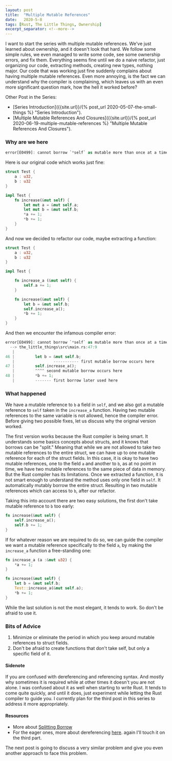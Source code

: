 ```yaml
---
layout: post
title:  "Multiple Mutable References"
date:   2020-5-8
tags: [Rust, The Little Things, Ownership]
excerpt_separator: <!--more-->
---
```


I want to start the series with multiple mutable references. We've just learned about ownership, and it doesn't look that hard. We follow some simple rules, we even managed to write some code, see some ownership errors, and fix them. Everything seems fine until we do a naive refactor, just organizing our code, extracting methods, creating new types, nothing major. Our code that was working just fine suddenly complains about having multiple mutable references. Even more annoying, is the fact we can understand why the compiler is complaining, which leaves us with an even more significant question mark, how the hell it worked before?
<!--more-->

Other Post in the Series:
* [Series Introduction]({{site.url}}/{% post_url 2020-05-07-the-small-things %} "Series Introduction").
* [Multiple Mutable References And Closures]({{site.url}}/{% post_url 2020-06-19-multiple-mutable-references %} "Multiple Mutable References And Closures").

### Why are we here
```rust
error[E0499]: cannot borrow `*self` as mutable more than once at a time
```

Here is our original code which works just fine: 
```rust
struct Test {
    a : u32,
    b : u32
}

impl Test {
    fn increase(&mut self) {
        let mut a = &mut self.a;
        let mut b = &mut self.b;
        *a += 1;
        *b += 1;
    }
}
```

And now we decided to refactor our code, maybe extracting a function:

```rust
struct Test {
    a : u32,
    b : u32
}

impl Test {

    fn increase_a (&mut self) {
        self.a += 1;
    }

    fn increase(&mut self) {
        let b = &mut self.b;
        self.increase_a();
        *b += 1;
    }
}
```

And then we encounter the infamous compiler error:

```rust
error[E0499]: cannot borrow `*self` as mutable more than once at a time
  --> the_little_things\src\main.rs:47:9
   |
46 |         let b = &mut self.b;
   |                 ----------- first mutable borrow occurs here
47 |         self.increase_a();
   |         ^^^^ second mutable borrow occurs here
48 |         *b += 1;
   |         ------- first borrow later used here
```

### What happened
We have a mutable reference to `b` a field in `self`, and we also got a mutable reference to `self` taken in the `increase_a` function. Having two mutable references to the same variable is not allowed, hence the compiler error. Before giving two possible fixes, let us discuss why the original version worked. 

The first version works because the Rust compiler is being smart. It understands some basics concepts about structs, and it knows that borrows can be "split." Meaning that while we are not allowed to take two mutable references to the entire struct, we can have up to one mutable reference for each of the struct fields. In this case, it is okay to have two mutable references, one to the field `a` and another to `b`, as at no point in time, we have two mutable references to the same piece of data in memory. But the Rust compiler has its limitations. Once we extracted a function, it is not smart enough to understand the method uses only one field in `self`. It automatically mutably borrow the entire struct.  Resulting in two mutable references which can access to `b`, after our refactor.

Taking this into account there are two easy solutions, the first don't take mutable reference to `b` too early:

```rust
fn increase(&mut self) {
    self.increase_a();
    self.b += 1;
}
```

If for whatever reason we are required to do so, we can guide the compiler we want a mutable reference specifically to the field `a`, by making the `increase_a` function a free-standing one:

```rust
fn increase_a (a :&mut u32) {
    *a += 1;
}

fn increase(&mut self) {
    let b = &mut self.b;
    Test::increase_a(&mut self.a);
    *b += 1;
}
```

While the last solution is not the most elegant, it tends to work. So don't be afraid to use it.

### Bits of Advice
1. Minimize or eliminate the period in which you keep around mutable references to struct fields.
2. Don't be afraid to create functions that don't take self, but only a specific field of it.

#### Sidenote 
If you are confused with dereferencing and referencing syntax. And mostly why sometimes it is required while at other times it doesn't you are not alone. I was confused about it as well when starting to write Rust. It tends to come quite quickly, and until it does, just experiment while letting the Rust compiler to guide you. I currently plan for the third post in this series to address it more appropriately.

#### Resources
* More about [Splitting Borrow](https://doc.rust-lang.org/nomicon/borrow-splitting.html "splitting borrow")
* For the eager ones, more about dereferencing [here](https://doc.rust-lang.org/1.27.2/book/second-edition/ch15-02-deref.html?highlight=deref,coer#implicit-deref-coercions-with-functions-and-methods "dereferencing"). again I'll touch it on the third part.

The next post is going to discuss a very similar problem and give you even another approach to face this problem. 